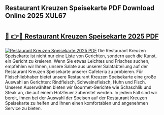 ## Restaurant Kreuzen Speisekarte PDF Download Online 2025 XUL67

# <h2><a href="http://gcb35k2.nevu.top/?p=Restaurant+Kreuzen+Speisekarte">🔗 👉🔴 Restaurant Kreuzen Speisekarte 2025 PDF</a></h2>

[![Restaurant Kreuzen Speisekarte 2025 PDF](https://i.imgur.com/dBaPXMq.png)](http://gcb35k2.nevu.top/?p=Restaurant+Kreuzen+Speisekarte)
Die Restaurant Kreuzen Speisekarte ist nicht nur eine Liste von Gerichten, sondern auch die Kunst, ein Gericht zu kreieren. Wenn Sie etwas Leichtes und Frisches suchen, empfehlen wir Ihnen, unsere Salate aus unserer Salatabteilung auf der Restaurant Kreuzen Speisekarte unserer Cafeteria zu probieren. Für Fleischliebhaber bietet unsere Restaurant Kreuzen Speisekarte eine große Auswahl an Gerichten: Rindfleisch, Schweinefleisch, Huhn und Fisch. Unseren Auserwählten bieten wir Gourmet-Gerichte wie Schaschlik und Steak an, die auf einem Holzfeuer zubereitet werden. In jedem Fall sind wir bereit, Ihnen bei der Auswahl der Speisen auf der Restaurant Kreuzen Speisekarte zu helfen und Ihnen einen komfortablen und angenehmen Service zu bieten.
